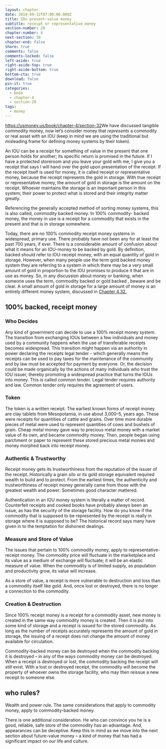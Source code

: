 ```yaml
---
layout: chapter
date: 2018-09-12T07:00:00.000Z
title: IOu present-value money
subtitle: receipt or representative money
section-number: 29
chapter-number: 4
next-section: 30
chapter-end: false
share: true
comments: false
comments-locked: false
left-aside: true
right-aside-top: true
right-aside-bottom: true
bottom-cta: true
download: false
pin-it: true
categories:
  - book
  - chapter-4
  - section-29
tags:
  - money
---
```

<https://usmoney.us/book/chapter-4/section-32>We have discussed tangible commodity money, now let’s consider
money that _represents_ a commodity or real asset with an IOU (keep in
mind we are using the traditional but misleading frame for defining
money systems by their token).

An IOU can be a receipt for something of value in the present that
one person holds for another; its specific return is promised in the
future. If I have a protected storeroom and you leave your gold with
me, I give you a receipt that says I will hand over the gold upon
presentation of the receipt. If the receipt itself is used for money, it is
called receipt or representative money, because the receipt represents
the gold in storage. With true receipt or representative money, the
amount of gold in storage is the amount on the receipt. Whoever
maintains the storage is an important person in this system; their
power to protect what is stored and their integrity matter greatly.

Referencing the generally accepted method of sorting money systems,
this is also called, commodity backed money. In 100% commodity-
backed money, the money in use is a receipt for a commodity that
exists in the present and that is in storage somewhere.

Today, there are no 100% commodity receipt money systems in
widespread, primary use. There probably have not been any for at
least the past 700 years, if ever. There is a considerable amount of
confusion about what it means for an IOU-money to be backed by
gold. By definition, backed should refer to IOU-receipt money, with
an equal quantity of gold in storage. However, when many people
use the term gold backed money system they are referring to a system
in which there may be a very small amount of gold in proportion
to the IOU promises to produce it that are in use as money. So, in
any discussion about money or banking, when someone uses the
term, commodity backed or gold backed , beware and be clear. A small
amount of gold in storage for a large amount of money is an entirely
different money system, discussed in [Chapter 4.32.](https://usmoney.us/book/chapter-4/section-32)

## 100% backed, receipt money

### Who Decides

Any kind of government can decide to use a 100% receipt money
system. The transition from exchanging IOUs between a few
individuals and money used by a community happens when the use
of transferable receipts becomes widespread. This transition might
happen via an authority in power declaring the receipts legal tender - which generally means the receipts can be used to pay taxes for the
maintenance of the community and by law must be accepted for payment by everyone. Or, the decision could be made organically by the actions of many individuals who trust the IOU issuer, thereby promoting a widespread practice that turns the IOUs into money. This is called _common tender._ Legal tender requires authority and law. Common tender only requires the agreement of users.

### Token

The token is a written receipt. The earliest known forms of receipt
money are clay tablets from Mesopotamia, in use about 3,000–5,
years ago. These were receipts for quantities of cattle and grains. Over
time more durable pieces of metal were used to represent quantities
of cows and bushels of grain. Cheap metal money gave way to
precious metal money with a market value of its own, and became
commodity money. Then, people began using parchment or paper to
represent these stored precious metal monies and money morphed
back into receipt money.

### Authentic & Trustworthy

Receipt money gets its trustworthiness from the reputation of the
issuer of the receipt. Historically a grain silo or its gold storage
equivalent required wealth to build and to protect. From the earliest
times, the authenticity and trustworthiness of receipt money generally
came from those with the greatest wealth and power. Sometimes
good character mattered.

Authentication in an IOU money system is literally a matter of record.
Counterfeit receipts and cooked books have probably always been an
issue, as has the security of the storage facility. How do you know if
the commodity that is supposed to be represented by the receipt is
really in storage where it is supposed to be? The historical record says
many have given in to the temptation for dishonest dealings.

### Measure and Store of Value

The issues that pertain to 100% commodity money, apply to
representative-receipt money. The commodity price will fluctuate in
the marketplace and its value as a medium of exchange will fluctuate;
it will be an elastic measure of value. When the commodity is of
limited supply, as population and productivity grow, its value will
increase.

As a store of value, a receipt is more vulnerable to destruction and
loss than a commodity itself like gold. And, once lost or destroyed,
there is no longer a connection to the commodity.

### Creation & Destruction

Since 100% receipt money is a receipt for a commodity asset, new
money is created in the same way commodity money is created.
Then it is put into some kind of storage and a receipt is issued for
the stored commodity. As long as the number of receipts accurately
represents the amount of gold in storage, the issuing of a receipt does
not change the amount of money available for circulation.

Commodity-backed money can be destroyed when the commodity
backing it is destroyed – in any of the ways commodity money can
be destroyed. When a receipt is destroyed or lost, the commodity
backing the receipt will still exist. With a lost or destroyed receipt,
the commodity will become the property of whoever owns the
storage facility, who may then reissue a new receipt to someone else.

## who rules?

Wealth and power rule. The same considerations that apply to
commodity money, apply to commodity-backed money.

There is one additional consideration. He who can convince you he is
a good, reliable, safe store of the commodity has an advantage. And,
appearances can be deceptive. Keep this in mind as we move into the
next section about future-value money – a kind of money that has
had a significant impact on our life and culture.
